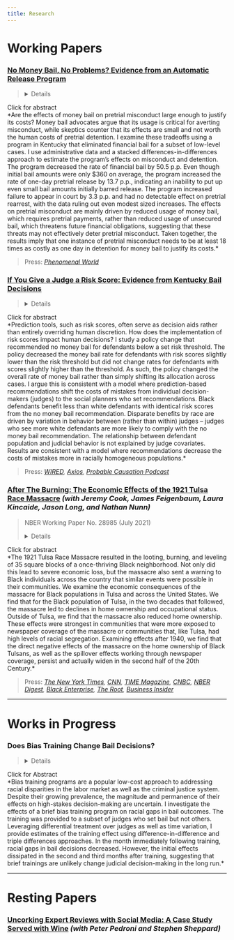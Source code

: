 ```yaml
---
title: Research
---
```


# Working Papers

### [No Money Bail, No Problems? Evidence from an Automatic Release Program](https://thelittledataset.com/research_papers/alex_albright_harvard_jmp.pdf)

> <details>
  <summary>Click for abstract</summary>
  *Are the effects of money bail on pretrial misconduct large enough to justify its costs? Money bail advocates argue that its usage is critical for averting misconduct, while skeptics counter that its effects are small and not worth the human costs of pretrial detention. I examine these tradeoffs using a program in Kentucky that eliminated financial bail for a subset of low-level cases. I use administrative data and a stacked differences-in-differences approach to estimate the program’s effects on misconduct and detention. The program decreased the rate of financial bail by 50.5 p.p. Even though initial bail amounts were only $360 on average, the program increased the rate of one-day pretrial release by 13.7 p.p., indicating an inability to put up even small bail amounts initially barred release. The program increased failure to appear in court by 3.3 p.p. and had no detectable effect on pretrial rearrest, with the data ruling out even modest sized increases. The effects on pretrial misconduct are mainly driven by reduced usage of money bail, which requires pretrial payments, rather than reduced usage of unsecured bail, which threatens future financial obligations, suggesting that these threats may not effectively deter pretrial misconduct. Taken together, the results imply that one instance of pretrial misconduct needs to be at least 18 times as costly as one day in detention for money bail to justify its costs.*
</details> 

> Press: *[Phenomenal World](https://us16.campaign-archive.com/?u=30638b4a1754ffe5cdc9f22c1&id=000913181e)*

### [If You Give a Judge a Risk Score: Evidence from Kentucky Bail Decisions](https://thelittledataset.com/about_files/albright_judge_score.pdf)

> <details>
  <summary>Click for abstract</summary>
  *Prediction tools, such as risk scores, often serve as decision aids rather than entirely overriding human discretion. How does the implementation of risk scores impact human decisions? I study a policy change that recommended no money bail for defendants below a set risk threshold. The policy decreased the money bail rate for defendants with risk scores slightly lower than the risk threshold but did not change rates for defendants with scores slightly higher than the threshold. As such, the policy changed the overall rate of money bail rather than simply shifting its allocation across cases. I argue this is consistent with a model where prediction-based recommendations shift the costs of mistakes from individual decision-makers (judges) to the social planners who set recommendations. Black defendants benefit less than white defendants with identical risk scores from the no money bail recommendation. Disparate benefits by race are driven by variation in behavior between (rather than within) judges – judges who see more white defendants are more likely to comply with the no money bail recommendation. The relationship between defendant population and judicial behavior is not explained by judge covariates. Results are consistent with a model where recommendations decrease the costs of mistakes more in racially homogeneous populations.* 
  </details> 
  
> Press: *[WIRED](https://www.wired.com/story/algorithms-shouldve-made-courts-more-fair-what-went-wrong/), [Axios](https://www.axios.com/ai-automation-bias-trust-62ee0445-1fda-4143-b3d8-7d7ee8e328f6.html), [Probable Causation Podcast](https://www.probablecausation.com/podcasts/episode-45-conrad-miller)*

### [After The Burning: The Economic Effects of the 1921 Tulsa Race Massacre](https://www.nber.org/papers/w28985) *(with Jeremy Cook, James Feigenbaum, Laura Kincaide, Jason Long, and Nathan Nunn)*

> NBER Working Paper No. 28985 (July 2021)
> <details>
  <summary>Click for abstract</summary>
  *The 1921 Tulsa Race Massacre resulted in the looting, burning, and leveling of 35 square blocks of a once-thriving Black neighborhood. Not only did this lead to severe economic loss, but the massacre also sent a warning to Black individuals across the country that similar events were possible in their communities. We examine the economic consequences of the massacre for Black populations in Tulsa and across the United States. We find that for the Black population of Tulsa, in the two decades that followed, the massacre led to declines in home ownership and occupational status. Outside of Tulsa, we find that the massacre also reduced home ownership. These effects were strongest in communities that were more exposed to newspaper coverage of the massacre or communities that, like Tulsa, had high levels of racial segregation. Examining effects after 1940, we find that the direct negative effects of the massacre on the home ownership of Black Tulsans, as well as the spillover effects working through newspaper coverage, persist and actually widen in the second half of the 20th Century.* 
  </details>
  
> Press: *[The New York Times](https://www.nytimes.com/2021/05/25/magazine/tulsa-race-massacre-1921-greenwood.html), [CNN](https://www.cnn.com/interactive/2021/05/us/whitewashing-of-america-racism/), [TIME Magazine](https://time.com/6052246/tulsa-race-massacre-generation-impact/), [CNBC](https://www.cnbc.com/2021/05/31/black-wall-street-was-shattered-100-years-ago-how-tulsa-race-massacre-was-covered-up.html), [NBER Digest](https://www.nber.org/digest-202109/estimating-long-term-effects-1921-tulsa-race-massacre), [Black Enterprise](https://www.blackenterprise.com/black-homeownership-is-still-being-affected-by-the-tulsa-race-massacre-and-not-just-in-oklahoma/), [The Root](https://www.theroot.com/black-people-in-oklahoma-and-beyond-still-feel-the-effe-1847936074), [Business Insider](https://www.businessinsider.com/tulsa-race-massacre-black-homeownership-wealth-economic-inequality-nber-research-2021-10)*

---

# Works in Progress

### Does Bias Training Change Bail Decisions?

> <details>
  <summary>Click for Abstract</summary>
  *Bias training programs are a popular low-cost approach to addressing racial disparities in the labor market as well as the criminal justice system. Despite their growing prevalence, the magnitude and permanence of their effects on high-stakes decision-making are uncertain. I investigate the effects of a brief bias training program on racial gaps in bail outcomes. The training was provided to a subset of judges who set bail but not others. Leveraging differential treatment over judges as well as time variation, I provide estimates of the training effect using difference-in-difference and triple differences approaches. In the month immediately following training, racial gaps in bail decisions decreased. However, the initial effects dissipated in the second and third months after training, suggesting that brief trainings are unlikely change judicial decision-making in the long run.*
</details> 

---

# Resting Papers

### [Uncorking Expert Reviews with Social Media: A Case Study Served with Wine](https://web.williams.edu/Economics/wp/UncorkingExpertReviews.pdf) *(with Peter Pedroni and Stephen Sheppard)*